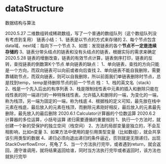 # dataStructure
数据结构与算法

2020.5.27 二维数组转成稀疏数组，写了一个普通的数组队列（这个数组队列没有考虑到复用）
    链表小结：
        1、链表是以节点的方式来存储的
        2、每个节点包含data域、next域：指向下一个节点
        3、如图：发现链表的各个**节点不一定是连续存储的**
        3、链表分带头结点的链表和没有头结点的链表，根据实际的需求来确定
2020.5.28 链表的增删改查，链表的有效节点计算，链表倒序打印，链表的反转，查找链表的倒数第K个节点
    单向链表的缺点：
        1、单向链表，查找的方向只能是一个方向，而双向链表可以向前或者向后查找
        2、单向链表不能自我删除，需要靠辅助节点，而双向链表，则可以自我删除，所以前面我们单链表删除时节点，总是找到temp，temp是待删除节点的前一个节点
    栈：
        1、栈的英文名（stack）
        2、栈是一个先入后出的有序列表
        3、栈是限制线性表中元素的插入和删除只能在线性表的同一端进行的一种特殊线性表。允许插入和删除的一端，为变化的一端，称为栈顶，另一端为固定的一端，称为栈底
        4、根据栈的定义可知，最先放在栈中元素在栈底，最后放入的元素在栈顶，而删除元素刚好相反，最后放入的元素最先删除，最先放入的最后删除
2020.6.1 Calculator计算器的个位数运算
2020.6.2 计算器的多位运算，小括号运算
    递归需要遵循的重要规则
        1、执行一个方法时，就创建一个新的受保护的独立空间（栈空间）
        2、方法的局部变量是独立的，不会互相影响，比如n变量
        3、如果方法中使用的是引用类型变量（比如数组），就会共享该引用类型的数据
        4、递归必须向退出递归的条件逼近，否则就是无限递归，出现StackOverflowError，死龟了
        5、当一个方法执行完毕，或者遇到return，就会返回，遵守谁调用，就将结果返回给谁，同时当方法执行完毕或者返回时，该方法也就执行完毕